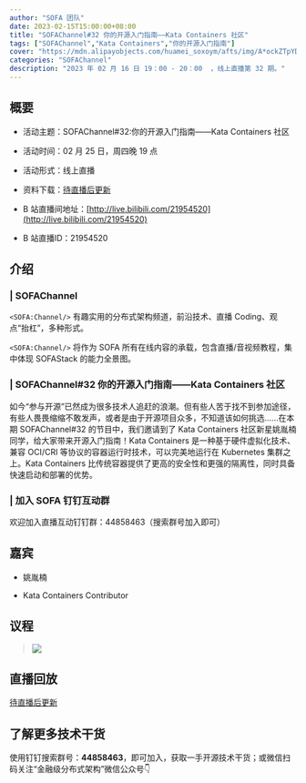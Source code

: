 ```yaml
---
author: "SOFA 团队"
date: 2023-02-15T15:00:00+08:00
title: "SOFAChannel#32 你的开源入门指南——Kata Containers 社区"
tags: ["SOFAChannel","Kata Containers","你的开源入门指南"]
cover: "https://mdn.alipayobjects.com/huamei_soxoym/afts/img/A*ockZTpYD42AAAAAAAAAAAAAADrGAAQ/original"
categories: "SOFAChannel"
description: "2023 年 02 月 16 日 19：00 - 20：00  ，线上直播第 32 期。"
---
```


## 概要

- 活动主题：SOFAChannel#32:你的开源入门指南——Kata Containers 社区

- 活动时间：02 月 25 日，周四晚 19 点

- 活动形式：线上直播

- 资料下载：[待直播后更新](https://mdn.alipayobjects.com/huamei_soxoym/afts/file/A*TzAJTptqLP8AAAAAAAAAAAAADrGAAQ/SOFAChannel%20-%20Nydus%E9%95%9C%E5%83%8F%E6%9C%8D%E5%8A%A1%E7%9A%84%E6%BC%94%E8%BF%9B%E5%8F%8A%E6%9C%AA%E6%9D%A5.pdf)

- B 站直播间地址：[http://live.bilibili.com/21954520](http://live.bilibili.com/21954520)

- B 站直播ID：21954520

## 介绍

### | SOFAChannel

`<SOFA:Channel/>` 有趣实用的分布式架构频道，前沿技术、直播 Coding、观点“抬杠”，多种形式。

`<SOFA:Channel/>` 将作为 SOFA 所有在线内容的承载，包含直播/音视频教程，集中体现 SOFAStack 的能力全景图。

### | SOFAChannel#32 你的开源入门指南——Kata Containers 社区

如今“参与开源”已然成为很多技术人追赶的浪潮。但有些人苦于找不到参加途径，有些人畏畏缩缩不敢发声，或者是由于开源项目众多，不知道该如何挑选......在本期 SOFAChannel#32 的节目中，我们邀请到了 Kata Containers 社区新星姚胤楠同学，给大家带来开源入门指南！Kata Containers 是一种基于硬件虚拟化技术、兼容 OCI/CRI 等协议的容器运行时技术，可以完美地运行在 Kubernetes 集群之上。Kata Containers 比传统容器提供了更高的安全性和更强的隔离性，同时具备快速启动和部署的优势。

### | 加入 SOFA 钉钉互动群

欢迎加入直播互动钉钉群：44858463（搜索群号加入即可）

## 嘉宾

- 姚胤楠

- Kata Containers Contributor

## 议程

>![](https://mdn.alipayobjects.com/huamei_soxoym/afts/img/A*BdHfQo9Y5c4AAAAAAAAAAAAADrGAAQ/original)

## 直播回放

[待直播后更新](https://www.bilibili.com/video/BV1j84y1v7BV/?spm_id_from=333.999.0.0&vd_source=65cf108a3fb8e9985d41bd64c5448f63)

## 了解更多技术干货

使用钉钉搜索群号：**44858463**，即可加入，获取一手开源技术干货；或微信扫码关注“金融级分布式架构”微信公众号👇
